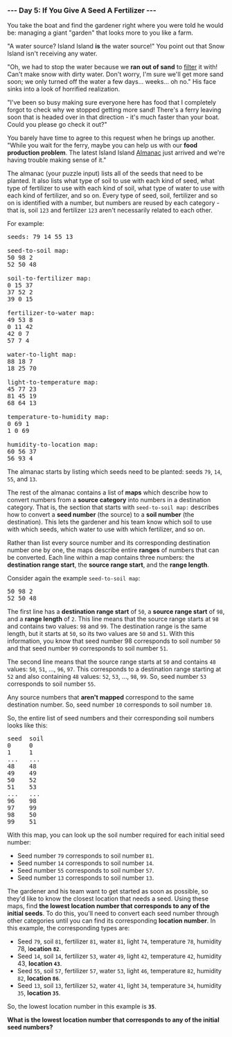 ### --- Day 5: If You Give A Seed A Fertilizer ---

You take the boat and find the gardener right where you were told he would
be: managing a giant "garden" that looks more to you like a farm.

"A water source? Island Island **is** the water source!" You point out that
Snow Island isn't receiving any water.

"Oh, we had to stop the water because we **ran out of sand** to [filter](https://en.wikipedia.org/wiki/Sand_filter) it with!
Can't make snow with dirty water. Don't worry, I'm sure we'll get more sand
soon; we only turned off the water a few days... weeks... oh no." His face
sinks into a look of horrified realization.

"I've been so busy making sure everyone here has food that I completely
forgot to check why we stopped getting more sand! There's a ferry leaving
soon that is headed over in that direction - it's much faster than your
boat. Could you please go check it out?"

You barely have time to agree to this request when he brings up another.
"While you wait for the ferry, maybe you can help us with our **food
production problem**. The latest Island Island [Almanac](https://en.wikipedia.org/wiki/Almanac) just arrived and we're
having trouble making sense of it."

The almanac (your puzzle input) lists all of the seeds that need to be
planted. It also lists what type of soil to use with each kind of seed,
what type of fertilizer to use with each kind of soil, what type of water
to use with each kind of fertilizer, and so on. Every type of seed, soil,
fertilizer and so on is identified with a number, but numbers are reused by
each category - that is, soil `123` and fertilizer `123` aren't necessarily
related to each other.

For example:

<pre>
seeds: 79 14 55 13

seed-to-soil map:
50 98 2
52 50 48

soil-to-fertilizer map:
0 15 37
37 52 2
39 0 15

fertilizer-to-water map:
49 53 8
0 11 42
42 0 7
57 7 4

water-to-light map:
88 18 7
18 25 70

light-to-temperature map:
45 77 23
81 45 19
68 64 13

temperature-to-humidity map:
0 69 1
1 0 69

humidity-to-location map:
60 56 37
56 93 4
</pre>

The almanac starts by listing which seeds need to be planted: seeds `79`, `14`,
`55`, and `13`.

The rest of the almanac contains a list of **maps** which describe how to
convert numbers from a **source category** into numbers in a destination
category. That is, the section that starts with `seed-to-soil map:` describes
how to convert a **seed number** (the source) to a **soil number** (the
destination). This lets the gardener and his team know which soil to use
with which seeds, which water to use with which fertilizer, and so on.

Rather than list every source number and its corresponding destination
number one by one, the maps describe entire **ranges** of numbers that can be
converted. Each line within a map contains three numbers: the **destination
range start**, the **source range start**, and the **range length**.

Consider again the example `seed-to-soil map`:

<pre>
50 98 2
52 50 48
</pre>

The first line has a **destination range start** of `50`, a **source range start** of
`98`, and a **range length** of `2`. This line means that the source range starts
at `98` and contains two values: `98` and `99`. The destination range is the same
length, but it starts at `50`, so its two values are `50` and `51`. With this
information, you know that seed number 98 corresponds to soil number `50` and
that seed number `99` corresponds to soil number `51`.

The second line means that the source range starts at `50` and contains `48`
values: `50`, `51`, ..., `96`, `97`. This corresponds to a destination range
starting at `52` and also containing `48` values: `52`, `53`, ..., `98`, `99`. So, seed
number `53` corresponds to soil number `55`.

Any source numbers that **aren't mapped** correspond to the same destination
number. So, seed number `10` corresponds to soil number `10`.

So, the entire list of seed numbers and their corresponding soil numbers
looks like this:

<pre>
seed  soil
0     0
1     1
...   ...
48    48
49    49
50    52
51    53
...   ...
96    98
97    99
98    50
99    51
</pre>

With this map, you can look up the soil number required for each initial
seed number:

- Seed number `79` corresponds to soil number `81`.
- Seed number `14` corresponds to soil number `14`.
- Seed number `55` corresponds to soil number `57`.
- Seed number `13` corresponds to soil number `13`.

The gardener and his team want to get started as soon as possible, so
they'd like to know the closest location that needs a seed. Using these
maps, find **the lowest location number that corresponds to any of the
initial seeds**. To do this, you'll need to convert each seed number through
other categories until you can find its corresponding **location number**. In
this example, the corresponding types are:

- Seed `79`, soil `81`, fertilizer `81`, water `81`, light `74`, temperature `78`,
  humidity 78, l**ocation `82`**.
- Seed `14`, soil `14`, fertilizer `53`, water `49`, light `42`, temperature `42`,
  humidity 43, **location `43`**.
- Seed `55`, soil `57`, fertilizer `57`, water `53`, light `46`, temperature `82`,
  humidity `82`, **location `86`**.
- Seed `13`, soil `13`, fertilizer `52`, water `41`, light `34`, temperature `34`,
  humidity `35`, **location `35`**.

So, the lowest location number in this example is **`35`**.

**What is the lowest location number that corresponds to any of the initial
seed numbers?**
